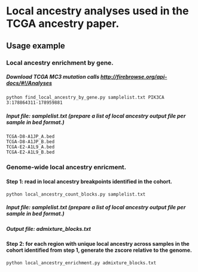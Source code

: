 # Local ancestry analyses used in the TCGA ancestry paper. 

## Usage example

### Local ancestry enrichment by gene. 
##### Download TCGA MC3 mutation calls http://firebrowse.org/api-docs/#!/Analyses
```
python find_local_ancestry_by_gene.py samplelist.txt PIK3CA 3:178864311-178959881
```
##### Input file: samplelist.txt   (prepare a list of local ancestry output file per sample in bed format.)
```
TCGA-D8-A1JP_A.bed
TCGA-D8-A1JP_B.bed
TCGA-E2-A1L9_A.bed
TCGA-E2-A1L9_B.bed
```
### Genome-wide local ancestry enricment. 

#### Step 1: read in local ancestry breakpoints identified in the cohort.
```
python local_ancestry_count_blocks.py samplelist.txt
```
##### Input file: samplelist.txt   (prepare a list of local ancestry output file per sample in bed format.)
##### Output file: admixture_blocks.txt
#### Step 2: for each region with unique local ancestry across samples in the cohort identified from step 1, generate the zscore relative to the genome.
```
python local_ancestry_enrichment.py admixture_blocks.txt
```
```

